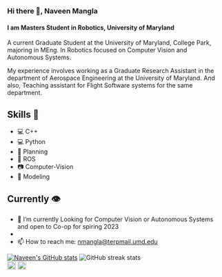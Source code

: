 ### Hi there 👋, Naveen Mangla
#### I am Masters Student in Robotics, University of Maryland
<!-- ![I am Masters Student in Robotics, University of Maryland](https://media-exp1.licdn.com/dms/image/C4E16AQHHYmO4iVJWzw/profile-displaybackgroundimage-shrink_350_1400/0/1636211618780?e=1670457600&v=beta&t=xbk-FfU45Cwi7Fos2JBkRSvqUvz1DsQQ1n-xBEranIM) -->

A current Graduate Student at the University of Maryland, College Park, majoring in MEng. In Robotics focused on Computer Vision and Autonomous Systems.

My experience involves working as a Graduate Research Assistant in the department of Aerospace Engineering at the University of Maryland. And also, Teaching assistant for Flight Software systems for the same department.



## Skills 🦾
- 💻 C++ 
- 💻 Python 
- 🤔 Planning 
- 🤖 ROS 
- 📷 Computer-Vision
- 🚙 Modeling

## Currently 👁️
- 🔭 I’m currently Looking for Computer Vision or Autonomous Systems and open to Co-op for spiring 2023
- 
- 📫 How to reach me: nmangla@terpmail.umd.edu

[![Naveen's GitHub stats](https://github-readme-stats.vercel.app/api?username=nvnmangla)](https://github.com/nvnmangla/github-readme-stats)
![GitHub streak stats](https://github-readme-streak-stats.herokuapp.com/?user=nvnmangla)  
[<img src='https://cdn.jsdelivr.net/npm/simple-icons@3.0.1/icons/github.svg' alt='github' height='20'>](https://github.com/https://github.com/nvnmangla)  [<img src='https://cdn.jsdelivr.net/npm/simple-icons@3.0.1/icons/linkedin.svg' alt='linkedin' height='20'>](https://www.linkedin.com/in/https://www.linkedin.com/in/naveen-mangla-68a516172//)  


<!---
nvnmangla/nvnmangla is a ✨ special ✨ repository because its `README.md` (this file) appears on your GitHub profile.
You can click the Preview link to take a look at your changes.
--->
